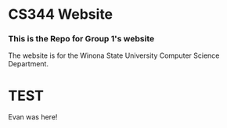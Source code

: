 <h1>CS344 Website</h1>

<h3>This is the Repo for Group 1's website</h3>
<p>The website is for the Winona State University Computer Science Department.</p>
<h1>TEST</h1>
<p>Evan was here!</p>
